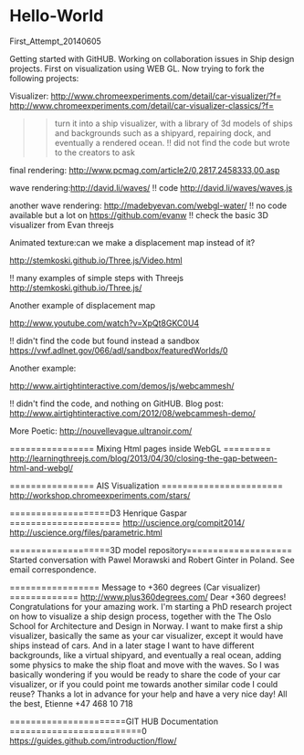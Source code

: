 Hello-World
===========

First_Attempt_20140605

Getting started with GitHUB.
Working on collaboration issues in Ship design projects.
First on visualization using WEB GL.
Now trying to fork the following projects:

Visualizer:
http://www.chromeexperiments.com/detail/car-visualizer/?f=
http://www.chromeexperiments.com/detail/car-visualizer-classics/?f=
>> turn it into a ship visualizer, with a library of 3d models of ships and backgrounds such as a shipyard, repairing dock, and eventually a rendered ocean.
!! did not find the code but wrote to the creators to ask


final rendering: http://www.pcmag.com/article2/0,2817,2458333,00.asp

wave rendering:http://david.li/waves/
!! code http://david.li/waves/waves.js

another wave rendering:  http://madebyevan.com/webgl-water/
!! no code available but a lot on https://github.com/evanw
!! check the basic 3D visualizer from Evan threejs


Animated texture:can we make a displacement map instead of it?

http://stemkoski.github.io/Three.js/Video.html

!! many examples of simple steps with Threejs http://stemkoski.github.io/Three.js/

Another example of displacement map

http://www.youtube.com/watch?v=XpQt8GKC0U4

!! didn't find the code but found instead a sandbox
https://vwf.adlnet.gov/066/adl/sandbox/featuredWorlds/0

Another example:

http://www.airtightinteractive.com/demos/js/webcammesh/

!! didn't find the code, and nothing on GitHUB. Blog post: 
http://www.airtightinteractive.com/2012/08/webcammesh-demo/

More Poetic:
http://nouvellevague.ultranoir.com/


================ Mixing Html pages inside WebGL =========
http://learningthreejs.com/blog/2013/04/30/closing-the-gap-between-html-and-webgl/

================ AIS Visualization =======================
http://workshop.chromeexperiments.com/stars/



===================D3 Henrique Gaspar =====================
http://uscience.org/compit2014/
http://uscience.org/files/parametric.html

===================3D model repository====================
Started conversation with Pawel Morawski and Robert Ginter in Poland. See email correspondence. 


================= Message to +360 degrees (Car visualizer) =============
http://www.plus360degrees.com/
Dear +360 degrees!
Congratulations for your amazing work. I'm starting a PhD research project on how to visualize a ship design process, together with the The Oslo School for Architecture and Design in Norway. I want to make first a ship visualizer, basically the same as your car visualizer, except it would have ships instead of cars. And in a later stage I want to have different backgrounds, like a virtual shipyard, and eventually a real ocean, adding some physics to make the ship float and move with the waves.
So I was basically wondering if you would be ready to share the code of your car visualizer, or if you could point me towards another similar code I could reuse? Thanks a lot in advance for your help and have a very nice day!
All the best,
Etienne
+47 468 10 718



======================GIT HUB Documentation =========================0
https://guides.github.com/introduction/flow/

